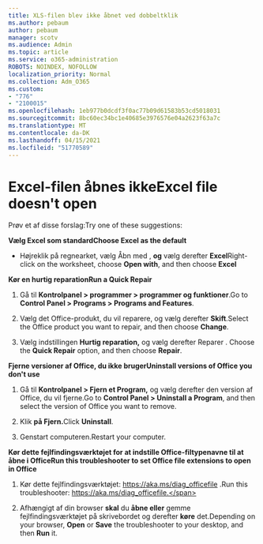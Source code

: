 ```yaml
---
title: XLS-filen blev ikke åbnet ved dobbeltklik
ms.author: pebaum
author: pebaum
manager: scotv
ms.audience: Admin
ms.topic: article
ms.service: o365-administration
ROBOTS: NOINDEX, NOFOLLOW
localization_priority: Normal
ms.collection: Adm_O365
ms.custom:
- "776"
- "2100015"
ms.openlocfilehash: 1eb977b0dcdf3f0ac77b09d61583b53cd5018031
ms.sourcegitcommit: 8bc60ec34bc1e40685e3976576e04a2623f63a7c
ms.translationtype: MT
ms.contentlocale: da-DK
ms.lasthandoff: 04/15/2021
ms.locfileid: "51770589"
---
```

# <a name="excel-file-doesnt-open"></a><span data-ttu-id="76253-102">Excel-filen åbnes ikke</span><span class="sxs-lookup"><span data-stu-id="76253-102">Excel file doesn't open</span></span>

<span data-ttu-id="76253-103">Prøv et af disse forslag:</span><span class="sxs-lookup"><span data-stu-id="76253-103">Try one of these suggestions:</span></span>

<span data-ttu-id="76253-104">**Vælg Excel som standard**</span><span class="sxs-lookup"><span data-stu-id="76253-104">**Choose Excel as the default**</span></span>

* <span data-ttu-id="76253-105">Højreklik på regnearket, vælg Åbn med , **og** vælg derefter **Excel**</span><span class="sxs-lookup"><span data-stu-id="76253-105">Right-click on the worksheet, choose **Open with**, and then choose **Excel**</span></span>

<span data-ttu-id="76253-106">**Kør en hurtig reparation**</span><span class="sxs-lookup"><span data-stu-id="76253-106">**Run a Quick Repair**</span></span>

1. <span data-ttu-id="76253-107">Gå til **Kontrolpanel > programmer > programmer og funktioner**.</span><span class="sxs-lookup"><span data-stu-id="76253-107">Go to **Control Panel > Programs > Programs and Features**.</span></span>

2. <span data-ttu-id="76253-108">Vælg det Office-produkt, du vil reparere, og vælg derefter **Skift**.</span><span class="sxs-lookup"><span data-stu-id="76253-108">Select the Office product you want to repair, and then choose **Change**.</span></span>

3. <span data-ttu-id="76253-109">Vælg indstillingen **Hurtig reparation,** og vælg derefter Reparer . </span><span class="sxs-lookup"><span data-stu-id="76253-109">Choose the **Quick Repair** option, and then choose **Repair**.</span></span>

<span data-ttu-id="76253-110">**Fjerne versioner af Office, du ikke bruger**</span><span class="sxs-lookup"><span data-stu-id="76253-110">**Uninstall versions of Office you don't use**</span></span>

1. <span data-ttu-id="76253-111">Gå til **Kontrolpanel > Fjern et Program,** og vælg derefter den version af Office, du vil fjerne.</span><span class="sxs-lookup"><span data-stu-id="76253-111">Go to **Control Panel > Uninstall a Program**, and then select the version of Office you want to remove.</span></span>

2. <span data-ttu-id="76253-112">Klik **på Fjern.**</span><span class="sxs-lookup"><span data-stu-id="76253-112">Click **Uninstall**.</span></span>

3. <span data-ttu-id="76253-113">Genstart computeren.</span><span class="sxs-lookup"><span data-stu-id="76253-113">Restart your computer.</span></span>

<span data-ttu-id="76253-114">**Kør dette fejlfindingsværktøjet for at indstille Office-filtypenavne til at åbne i Office**</span><span class="sxs-lookup"><span data-stu-id="76253-114">**Run this troubleshooter to set Office file extensions to open in Office**</span></span>

1. <span data-ttu-id="76253-115">Kør dette fejlfindingsværktøjet: https://aka.ms/diag_officefile .</span><span class="sxs-lookup"><span data-stu-id="76253-115">Run this troubleshooter: https://aka.ms/diag_officefile.</span></span>

2. <span data-ttu-id="76253-116">Afhængigt af din browser **skal** du **åbne eller** gemme fejlfindingsværktøjet på skrivebordet og derefter **køre** det.</span><span class="sxs-lookup"><span data-stu-id="76253-116">Depending on your browser, **Open** or **Save** the troubleshooter to your desktop, and then **Run** it.</span></span>
